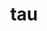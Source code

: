 ---
category: 3-letters
denotation: null
name: tau
reference_link: https://www.etymonline.com/word/tau
root_language: null
root_name: null
title: tau
type: free
word_sums:
- respelling: tau
  sum: 'Tau + '
---